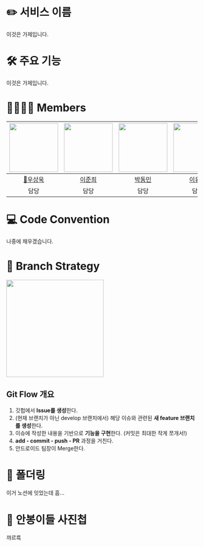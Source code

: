 # ✏️ 서비스 이름    
이것은 가제입니다.    

# 🛠️ 주요 기능
이것은 가제입니다.

# 👨‍👩‍👧‍👦 Members
|<img src="https://avatars.githubusercontent.com/u/113014331?v=4" width="128" />|<img src="https://avatars.githubusercontent.com/u/113578158?v=4" width="128" />|<img src="https://avatars.githubusercontent.com/u/52882799?v=4" width="128" />|<img src="https://avatars.githubusercontent.com/u/128459613?v=4" width="128" />| 
|:---------:|:---------:|:---------:|:---------:|
|[👑우상욱](https://github.com/Sangwook123)|[이준희](https://github.com/l2zh)|[박동민](https://github.com/chattymin)|[이유빈](https://github.com/leeeyubin)|
| 담당 | 담당 | 담당 | 담당 |

# 💻 Code Convention
나중에 채우겠습니다.

# 🔖 Branch Strategy
<img src="https://github.com/DO-SOPT-SOPKATHON-ANDROID-TEAM3/.github/assets/52882799/671a38b1-141d-4def-85ec-17aa3b65af07" width="256" />   
</br>

## Git Flow 개요 
1. 깃헙에서 **Issue를 생성**한다. 
2. (현재 브랜치가 아닌 develop 브랜치에서) 해당 이슈와 관련된 **새 feature 브랜치를 생성**한다. 
3. 이슈에 작성한 내용을 기반으로 **기능을 구현**한다. (커밋은 최대한 작게 쪼개서!) 
4. **add - commit - push - PR** 과정을 거친다. 
5. 안드로이드 팀장이 Merge한다.


# 📁 폴더링
이거 노션에 잇었는데 흠...

# 📸 안봉이들 사진첩
꺄르륵


<!--

**Here are some ideas to get you started:**

🙋‍♀️ A short introduction - what is your organization all about?
🌈 Contribution guidelines - how can the community get involved?
👩‍💻 Useful resources - where can the community find your docs? Is there anything else the community should know?
🍿 Fun facts - what does your team eat for breakfast?
🧙 Remember, you can do mighty things with the power of [Markdown](https://docs.github.com/github/writing-on-github/getting-started-with-writing-and-formatting-on-github/basic-writing-and-formatting-syntax)
-->
